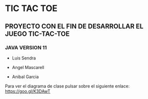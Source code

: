 <H1>TIC TAC TOE</H1>

<H2>PROYECTO CON EL FIN DE DESARROLLAR EL JUEGO TIC-TAC-TOE</H2>

<H3>JAVA VERSION 11</H3>

*  Luis Sendra

*  Angel Mascarell

*  Anibal Garcia

Para ver el diagrama de clase pulsar sobre el siguiente enlace:
https://goo.gl/K3DAwT